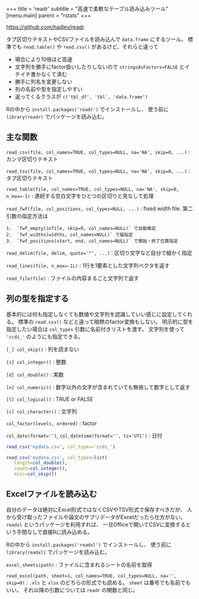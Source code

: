 +++
title = 'readr'
subtitle = "高速で柔軟なテーブル読み込みツール"
[menu.main]
  parent = "rstats"
+++

<https://github.com/hadley/readr>

タブ区切りテキストやCSVファイルを読み込んで `data.frame` にするツール。
標準でも `read.table()` や `read.csv()` があるけど、それらと違って

-   場合により10倍ほど高速
-   文字列を勝手にfactor扱いしたりしないので
    `stringsAsFactors=FALSE` とイチイチ書かなくて済む
-   勝手に列名を変更しない
-   列の名前や型を指定しやすい
-   返ってくるクラスが `c('tbl_df', 'tbl', 'data.frame')`

Rの中から `install.packages('readr')` でインストールし、
使う前に `library(readr)` でパッケージを読み込む。

## 主な関数

`read_csv(file, col_names=TRUE, col_types=NULL, na='NA', skip=0, ...)`
:   カンマ区切りテキスト

`read_tsv(file, col_names=TRUE, col_types=NULL, na='NA', skip=0, ...)`
:   タブ区切りテキスト

`read_table(file, col_names=TRUE, col_types=NULL, na='NA', skip=0, n_max=-1)`
:   連続する空白文字をひとつの区切りと見なして処理

`read_fwf(file, col_positions, col_types=NULL, ...)`
:   fixed width file. 第二引数の指定方法は

    1.  `fwf_empty(infile, skip=0, col_names=NULL)` で自動推定
    2.  `fwf_widths(widths, col_names=NULL)` で幅指定
    3.  `fwf_positions(start, end, col_names=NULL)` で開始・終了位置指定

`read_delim(file, delim, quote='"', ...)`
:   区切り文字など自分で細かく指定

`read_lines(file, n_max=-1L)`
:   1行を1要素とした文字列ベクタを返す

`read_file(file)`
:   ファイルの内容まるごと文字列で返す

## 列の型を指定する

基本的には何も指定しなくても数値や文字列を認識していい感じに設定してくれる。
標準の `read.csv()` などと違って暗黙のfactor変換もしない。
明示的に型を指定したい場合は `col_types` 引数に名前付きリストを渡す。
文字列を使って `'ccdi_'` のようにも指定できる。

`[_] col_skip()`
:   列を読まない

`[i] col_integer()`
:   整数

`[d] col_double()`
:   実数

`[n] col_numeric()`
:   数字以外の文字が含まれていても無視して数字として返す

`[l] col_logical()`
:   TRUE or FALSE

`[c] col_character()`
:   文字列

`col_factor(levels, ordered)`
:   factor

`col_date(format='')`, `col_datetime(format='', tz='UTC')`
:   日付

```r
read_csv('mydata.csv', col_types='ccdi_')

read_csv('mydata.csv', col_types=list(
   length=col_double(),
   count=col_integer(),
   misc=col_skip())
```

## Excelファイルを読み込む

自分のデータは絶対にExcel形式ではなくCSVやTSV形式で保存すべきだが、
人から受け取ったファイルや論文のサプリデータがExcelだったら仕方がない。
`readxl` というパッケージを利用すれば、
一旦Officeで開いてCSVに変換するという手間なしで直接Rに読み込める。

Rの中から `install.packages('readxl')` でインストールし、
使う前に `library(readxl)` でパッケージを読み込む。

`excel_sheets(path)`
:   ファイルに含まれるシートの名前を取得

`read_excel(path, sheet=1, col_names=TRUE, col_types=NULL, na='', skip=0)`
:   `.xls` と `xlsx` のどちらの形式でも読める。
    `sheet` は番号でも名前でもいい。
    それ以降の引数については `readr` の関数と同じ。
